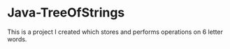 # Java-TreeOfStrings
This is a project I created which stores and performs operations on 6 letter words. 

